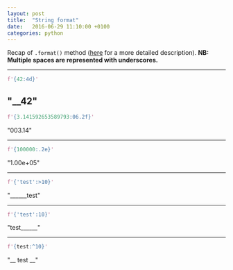 ```yaml
---
layout: post
title:  "String format"
date:   2016-06-29 11:10:00 +0100
categories: python
---
```



Recap of `.format()` method ([here](https://pyformat.info/ "https://pyformat.info/") for a more detailed description).
**NB: Multiple spaces are represented with underscores.**

-----------------------------
```python
f'{42:4d}'
```

"__42"
-----------------------------
```python
f'{3.141592653589793:06.2f}'
```
"003.14"

-----------------------------
```python
f'{100000:.2e}'
```
"1.00e+05"

-----------------------------

```python
f'{'test':>10}'
```
"______test"

-----------------------------
```python
f'{'test':10}'
```
"test______"

-----------------------------
```python
f'{test:^10}'
```
"__ test __"
